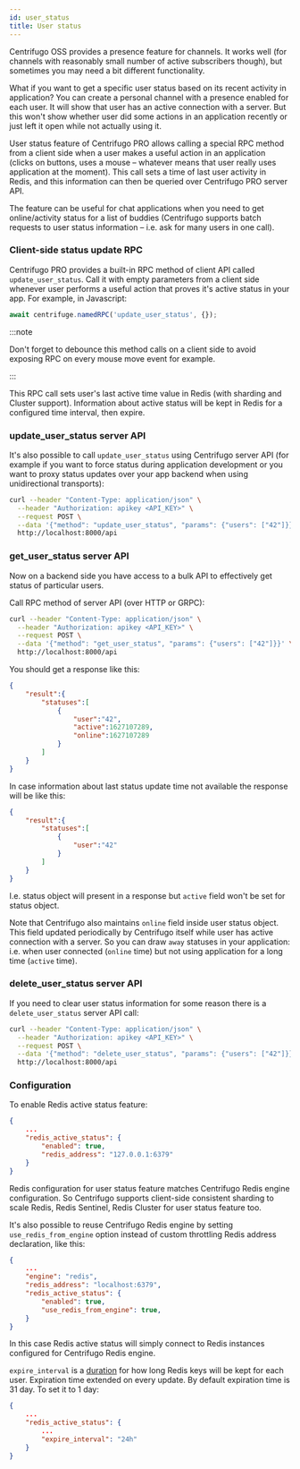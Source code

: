 ```yaml
---
id: user_status
title: User status
---
```


Centrifugo OSS provides a presence feature for channels. It works well (for channels with reasonably small number of active subscribers though), but sometimes you may need a bit different functionality.

What if you want to get a specific user status based on its recent activity in application? You can create a personal channel with a presence enabled for each user. It will show that user has an active connection with a server. But this won't show whether user did some actions in an application recently or just left it open while not actually using it.

User status feature of Centrifugo PRO allows calling a special RPC method from a client side when a user makes a useful action in an application (clicks on buttons, uses a mouse – whatever means that user really uses application at the moment). This call sets a time of last user activity in Redis, and this information can then be queried over Centrifugo PRO server API.

The feature can be useful for chat applications when you need to get online/activity status for a list of buddies (Centrifugo supports batch requests to user status information – i.e. ask for many users in one call).

### Client-side status update RPC

Centrifugo PRO provides a built-in RPC method of client API called `update_user_status`. Call it with empty parameters from a client side whenever user performs a useful action that proves it's active status in your app. For example, in Javascript:

```javascript
await centrifuge.namedRPC('update_user_status', {});
```

:::note

Don't forget to debounce this method calls on a client side to avoid exposing RPC on every mouse move event for example.

:::

This RPC call sets user's last active time value in Redis (with sharding and Cluster support). Information about active status will be kept in Redis for a configured time interval, then expire.

### update_user_status server API

It's also possible to call `update_user_status` using Centrifugo server API (for example if you want to force status during application development or you want to proxy status updates over your app backend when using unidirectional transports):

```bash
curl --header "Content-Type: application/json" \
  --header "Authorization: apikey <API_KEY>" \
  --request POST \
  --data '{"method": "update_user_status", "params": {"users": ["42"]}}' \
  http://localhost:8000/api
```

### get_user_status server API

Now on a backend side you have access to a bulk API to effectively get status of particular users.

Call RPC method of server API (over HTTP or GRPC):

```bash
curl --header "Content-Type: application/json" \
  --header "Authorization: apikey <API_KEY>" \
  --request POST \
  --data '{"method": "get_user_status", "params": {"users": ["42"]}}' \
  http://localhost:8000/api
```

You should get a response like this:

```json
{
    "result":{
        "statuses":[
            {
                "user":"42",
                "active":1627107289,
                "online":1627107289
            }
        ]
    }
}
```

In case information about last status update time not available the response will be like this:

```json
{
    "result":{
        "statuses":[
            {
                "user":"42"
            }
        ]
    }
}
```

I.e. status object will present in a response but `active` field won't be set for status object.

Note that Centrifugo also maintains `online` field inside user status object. This field updated periodically by Centrifugo itself while user has active connection with a server. So you can draw `away` statuses in your application: i.e. when user connected (`online` time) but not using application for a long time (`active` time).

### delete_user_status server API

If you need to clear user status information for some reason there is a `delete_user_status` server API call:

```bash
curl --header "Content-Type: application/json" \
  --header "Authorization: apikey <API_KEY>" \
  --request POST \
  --data '{"method": "delete_user_status", "params": {"users": ["42"]}}' \
  http://localhost:8000/api
```

### Configuration

To enable Redis active status feature:

```json title="config.json"
{
    ...
    "redis_active_status": {
        "enabled": true,
        "redis_address": "127.0.0.1:6379"
    }
}
```

Redis configuration for user status feature matches Centrifugo Redis engine configuration. So Centrifugo supports client-side consistent sharding to scale Redis, Redis Sentinel, Redis Cluster for user status feature too.

It's also possible to reuse Centrifugo Redis engine by setting `use_redis_from_engine` option instead of custom throttling Redis address declaration, like this:

```json title="config.json"
{
    ...
    "engine": "redis",
    "redis_address": "localhost:6379",
    "redis_active_status": {
        "enabled": true,
        "use_redis_from_engine": true,
    }
}
```

In this case Redis active status will simply connect to Redis instances configured for Centrifugo Redis engine.

`expire_interval` is a [duration](../server/configuration.md#setting-time-duration-options) for how long Redis keys will be kept for each user. Expiration time extended on every update. By default expiration time is 31 day. To set it to 1 day:

```json title="config.json"
{
    ...
    "redis_active_status": {
        ...
        "expire_interval": "24h"
    }
}
```
